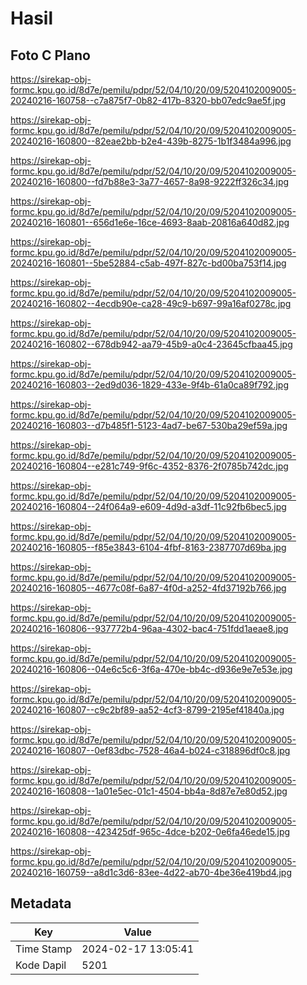 # Hasil

## Foto C Plano

https://sirekap-obj-formc.kpu.go.id/8d7e/pemilu/pdpr/52/04/10/20/09/5204102009005-20240216-160758--c7a875f7-0b82-417b-8320-bb07edc9ae5f.jpg

https://sirekap-obj-formc.kpu.go.id/8d7e/pemilu/pdpr/52/04/10/20/09/5204102009005-20240216-160800--82eae2bb-b2e4-439b-8275-1b1f3484a996.jpg

https://sirekap-obj-formc.kpu.go.id/8d7e/pemilu/pdpr/52/04/10/20/09/5204102009005-20240216-160800--fd7b88e3-3a77-4657-8a98-9222ff326c34.jpg

https://sirekap-obj-formc.kpu.go.id/8d7e/pemilu/pdpr/52/04/10/20/09/5204102009005-20240216-160801--656d1e6e-16ce-4693-8aab-20816a640d82.jpg

https://sirekap-obj-formc.kpu.go.id/8d7e/pemilu/pdpr/52/04/10/20/09/5204102009005-20240216-160801--5be52884-c5ab-497f-827c-bd00ba753f14.jpg

https://sirekap-obj-formc.kpu.go.id/8d7e/pemilu/pdpr/52/04/10/20/09/5204102009005-20240216-160802--4ecdb90e-ca28-49c9-b697-99a16af0278c.jpg

https://sirekap-obj-formc.kpu.go.id/8d7e/pemilu/pdpr/52/04/10/20/09/5204102009005-20240216-160802--678db942-aa79-45b9-a0c4-23645cfbaa45.jpg

https://sirekap-obj-formc.kpu.go.id/8d7e/pemilu/pdpr/52/04/10/20/09/5204102009005-20240216-160803--2ed9d036-1829-433e-9f4b-61a0ca89f792.jpg

https://sirekap-obj-formc.kpu.go.id/8d7e/pemilu/pdpr/52/04/10/20/09/5204102009005-20240216-160803--d7b485f1-5123-4ad7-be67-530ba29ef59a.jpg

https://sirekap-obj-formc.kpu.go.id/8d7e/pemilu/pdpr/52/04/10/20/09/5204102009005-20240216-160804--e281c749-9f6c-4352-8376-2f0785b742dc.jpg

https://sirekap-obj-formc.kpu.go.id/8d7e/pemilu/pdpr/52/04/10/20/09/5204102009005-20240216-160804--24f064a9-e609-4d9d-a3df-11c92fb6bec5.jpg

https://sirekap-obj-formc.kpu.go.id/8d7e/pemilu/pdpr/52/04/10/20/09/5204102009005-20240216-160805--f85e3843-6104-4fbf-8163-2387707d69ba.jpg

https://sirekap-obj-formc.kpu.go.id/8d7e/pemilu/pdpr/52/04/10/20/09/5204102009005-20240216-160805--4677c08f-6a87-4f0d-a252-4fd37192b766.jpg

https://sirekap-obj-formc.kpu.go.id/8d7e/pemilu/pdpr/52/04/10/20/09/5204102009005-20240216-160806--937772b4-96aa-4302-bac4-751fdd1aeae8.jpg

https://sirekap-obj-formc.kpu.go.id/8d7e/pemilu/pdpr/52/04/10/20/09/5204102009005-20240216-160806--04e6c5c6-3f6a-470e-bb4c-d936e9e7e53e.jpg

https://sirekap-obj-formc.kpu.go.id/8d7e/pemilu/pdpr/52/04/10/20/09/5204102009005-20240216-160807--c9c2bf89-aa52-4cf3-8799-2195ef41840a.jpg

https://sirekap-obj-formc.kpu.go.id/8d7e/pemilu/pdpr/52/04/10/20/09/5204102009005-20240216-160807--0ef83dbc-7528-46a4-b024-c318896df0c8.jpg

https://sirekap-obj-formc.kpu.go.id/8d7e/pemilu/pdpr/52/04/10/20/09/5204102009005-20240216-160808--1a01e5ec-01c1-4504-bb4a-8d87e7e80d52.jpg

https://sirekap-obj-formc.kpu.go.id/8d7e/pemilu/pdpr/52/04/10/20/09/5204102009005-20240216-160808--423425df-965c-4dce-b202-0e6fa46ede15.jpg

https://sirekap-obj-formc.kpu.go.id/8d7e/pemilu/pdpr/52/04/10/20/09/5204102009005-20240216-160759--a8d1c3d6-83ee-4d22-ab70-4be36e419bd4.jpg


## Metadata

| Key        | Value               |
| ---------- | ------------------- |
| Time Stamp | 2024-02-17 13:05:41 |
| Kode Dapil | 5201                |



